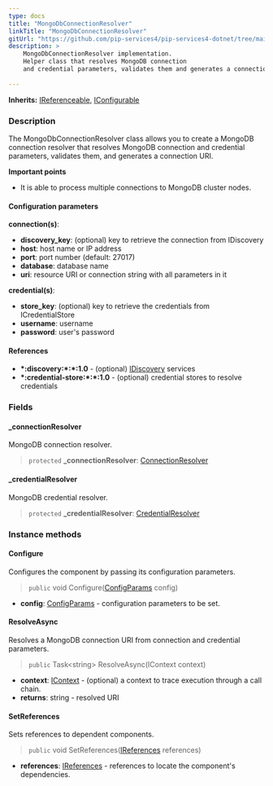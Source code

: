 ```yaml
---
type: docs
title: "MongoDbConnectionResolver"
linkTitle: "MongoDbConnectionResolver"
gitUrl: "https://github.com/pip-services4/pip-services4-dotnet/tree/main/pip-services4-mongodb-dotnet"
description: >
    MongoDbConnectionResolver implementation.
    Helper class that resolves MongoDB connection
    and credential parameters, validates them and generates a connection URI.
  
---
```


**Inherits:** [IReferenceable](../../../components/refer/ireferenceable), [IConfigurable](../../../components/config/iconfigurable)

### Description

The MongoDbConnectionResolver class allows you to create a MongoDB connection resolver that resolves MongoDB connection and credential parameters, validates them, and generates a connection URI.

**Important points**

-  It is able to process multiple connections to MongoDB cluster nodes.

#### Configuration parameters

**connection(s)**:
- **discovery_key**: (optional) key to retrieve the connection from IDiscovery
- **host**: host name or IP address
- **port**: port number (default: 27017)
- **database**: database name
- **uri**: resource URI or connection string with all parameters in it

**credential(s)**:
- **store_key**: (optional) key to retrieve the credentials from ICredentialStore
- **username**: username
- **password**: user's password

#### References
- **\*:discovery:\*:\*:1.0** - (optional) [IDiscovery](../../../config/connect/idiscovery) services
- **\*:credential-store:\*:\*:1.0** - (optional) credential stores to resolve credentials


### Fields

<span class="hide-title-link">

#### _connectionResolver
MongoDB connection resolver.
> `protected` **_connectionResolver**: [ConnectionResolver](../../../config/connect/connection_resolver) 

#### _credentialResolver
MongoDB credential resolver.
> `protected` **_credentialResolver**: [CredentialResolver](../../../config/auth/credential_resolver) 

</span>


### Instance methods

#### Configure
Configures the component by passing its configuration parameters.

> `public` void Configure([ConfigParams](../../../components/config/config_params) config)

- **config**: [ConfigParams](../../../components/config/config_params) - configuration parameters to be set.


#### ResolveAsync
Resolves a MongoDB connection URI from connection and credential parameters.

> `public` Task\<string\> ResolveAsync(IContext context)

- **context**: [IContext](../../../components/context/icontext) - (optional) a context to trace execution through a call chain.
- **returns**: string - resolved URI

#### SetReferences
Sets references to dependent components.

> `public` void SetReferences([IReferences](../../../components/refer/ireferences) references)

- **references**: [IReferences](../../../components/refer/ireferences) - references to locate the component's dependencies.
